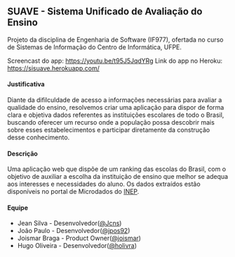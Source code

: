 ## SUAVE - Sistema Unificado de Avaliação do Ensino

Projeto da disciplina de Engenharia de Software (IF977), ofertada no curso de Sistemas de Informação do Centro de Informática, UFPE.

Screencast do app: https://youtu.be/t95J5JqdYRg
Link do app no Heroku: https://sisuave.herokuapp.com/

#### Justificativa
Diante da difilculdade de acesso a informações necessárias para avaliar a qualidade do ensino, resolvemos criar uma aplicação para dispor de forma clara e objetiva dados referentes as instituições escolares de todo o Brasil, buscando oferecer um recurso onde a população possa descobrir mais sobre esses estabelecimentos e participar diretamente da construção desse conhecimento.

#### Descrição
Uma aplicação web que dispõe de um ranking das escolas do Brasil, com o objetivo de auxiliar a escolha da instituição de ensino que melhor se adequa aos interesses e necessidades do aluno. Os dados extraídos estão disponíveis no portal de Microdados do [INEP](http://portal.inep.gov.br/microdados).

#### Equipe
* Jean Silva - Desenvolvedor([@Jcns](https://github.com/Jcns))
* João Paulo - Desenvolvedor([@jpos92](https://github.com/jpos92))
* Joismar Braga - Product Owner([@joismar](https://github.com/joismar))
* Hugo Oliveira - Desenvolvedor([@holivra](https://github.com/holivra))
